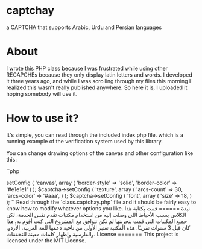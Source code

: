 # captchay
a CAPTCHA that supports Arabic, Urdu and Persian languages

About
======
I wrote this PHP class because I was frustrated while using other RECAPCHEs because 
they only display latin letters and words. I developed it three years ago, and while I was 
scrolling through my files this morning I realized this wasn't really published anywhere.
So here it is, I uploaded it hoping somebody will use it.

How to use it?
=======
It's simple, you can read through the included index.php file. which is a running example
of the verification system used by this library.

You can change drawing options of the canvas and other configuration like this:

``php
<?php
$captcha = new Captchay ( 305, 60 ); // width x height
$captcha->setConfig ( 'canvas', array (
    'border-style' => 'solid',
    'border-color' => '#e1e1e1'
) );
$captcha->setConfig ( 'texture', array (
    'arcs-count'    => 30,
    'arcs-color'    => '#aaa',
) );
$captcha->setConfig ( 'font', array (
    'size'    => 18,
) );
``
Read through the `class.captchay.php` file and it should be fairly easy to know how to
modify whatever options you like.



نبذة
======
قمت بكتابة هذا الكلاس بسبب الأحباط اللي وصلت إليه من استخدام مكتبات تقدم نفس الخدمة، لكن جميع المكتبات
التي قمت بتجربتها لم تكن تتوافق مع المشروع التي كنت أقوم به، هذا كان قبل 3 سنوات تقريبًا. هذه المكتبة
تعتبر الأولى من ناحية دعمها للغة العربية، الأردو، والفارسية وإظهار كلمات معينة للتحققات.

License
=======
This project is licensed under the MIT License.
